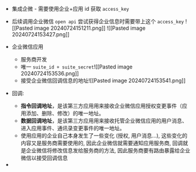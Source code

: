 - 集成企微 - 需要使用企业+应用 id 获取 `access_key`
- 后续调用企业微信 `open api` 尝试获得企业信息时需要带上这个 `access_key`
![[Pasted image 20240724151211.png]]
![[Pasted image 20240724153427.png]]

- 企业微信应用
	- 服务商开发
	- 唯一 `suite_id + suite_secret`![[Pasted image 20240724153536.png]]
	- 接受企业微信回调信息的地址![[Pasted image 20240724153541.png]]
- 回调: 
	- **指令回调地址**，是该第三方应用用来接收企业微信应用授权变更事件（应用添加、删除、修改）的唯一地址。
	- **数据回调地址**，是该第三方应用用来接收托管企业微信应用的用户消息、进入应用事件、通讯录变更事件的唯一地址。
	- 使用应用的企业自己本身发生了一些变化 (授权, 用户消息...), 这些变化的内容又是服务商需要使用的, 因此企业微信就需要通知应用服务商, 回调就是企业微信将修改信息发给服务商的方法, 因此服务商要有路由暴露给企业微信以接受回调信息
- 